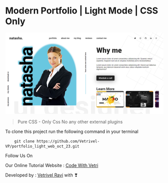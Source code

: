 # Modern Portfolio | Light Mode | CSS Only

![This is an image](./webpage.png)

> Pure CSS - Only Css No any other external plugins

To clone this project run the following command in your terminal

```
    git clone https://github.com/Vetrivel-VP/portfolio_light_web_oct_23.git
```

Follow Us On

Our Online Tutorial Website : [Code With Vetri](https://codewithvetri.web.app/)

Developed by : [Vetrivel Ravi](https://codewithvetri.web.app/) with ❣
